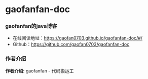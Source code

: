 # gaofanfan-doc



### gaofanfan的java博客

- 在线阅读地址：https://gaofan0703.github.io/gaofanfan-doc/#/
- Github：https://github.com/gaofan0703/gaofanfan-doc

### 作者介绍

**作者介绍:**  gaofanfan - 代码搬运工


